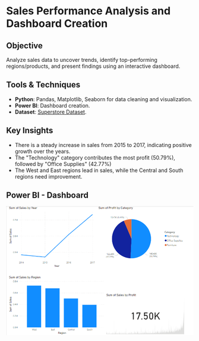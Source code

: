 # Sales Performance Analysis and Dashboard Creation

## Objective
Analyze sales data to uncover trends, identify top-performing regions/products, and present findings using an interactive dashboard.

## Tools & Techniques
- **Python**: Pandas, Matplotlib, Seaborn for data cleaning and visualization.
- **Power BI**: Dashboard creation.
- **Dataset**: [Superstore Dataset](https://www.kaggle.com/datasets/vivek468/superstore-dataset-final).

## Key Insights
- There is a steady increase in sales from 2015 to 2017, indicating positive growth over the years.
- The "Technology" category contributes the most profit (50.79%), followed by "Office Supplies" (42.77%)
- The West and East regions lead in sales, while the Central and South regions need improvement.

## Power BI - Dashboard
![Dashboard Screenshot](dashboard_screenshot.png)
